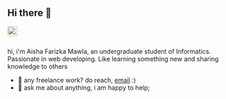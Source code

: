 ## Hi there 👋

<a href="https://www.instagram.com/aishafarizka/">
  <img align="left" alt="aisha's Instagram" width="22px" src="https://raw.githubusercontent.com/hussainweb/hussainweb/main/icons/instagram.png" />
</a>

<br/>
<br/>

hi, i'm Aisha Farizka Mawla, an undergraduate student of Informatics. Passionate in web developing. Like learning something new and sharing knowledge to others

- 💼 any freelance work? do reach, [email](mailto:aishafarizka.a@gmail.com) :)
- 💬 ask me about anything, i am happy to help;
